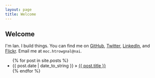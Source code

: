 ```yaml
---
layout: page
title: Welcome
---
```


<h2>Welcome</h2>

<p>
  I'm Ian. I build things.  
  You can find me on
  <a href="https://github.com/statico">GitHub</a>,
  <a href="http://twitter.com/statico">Twitter</a>,
  <a href="http://www.linkedin.com/in/ianlangworth">LinkedIn</a>,
  and <a href="http://flickr.com/photos/statico">Flickr</a>.
  Email me at <code class="reverse">moc.htrowgnal@nai</code>.
</p>

<ul class="posts">
  {% for post in site.posts %}
    <li>
      <span>{{ post.date | date_to_string }}</span> &raquo;
      <a href="{{ post.url }}">{{ post.title }}</a>
    </li>
  {% endfor %}
</ul>

